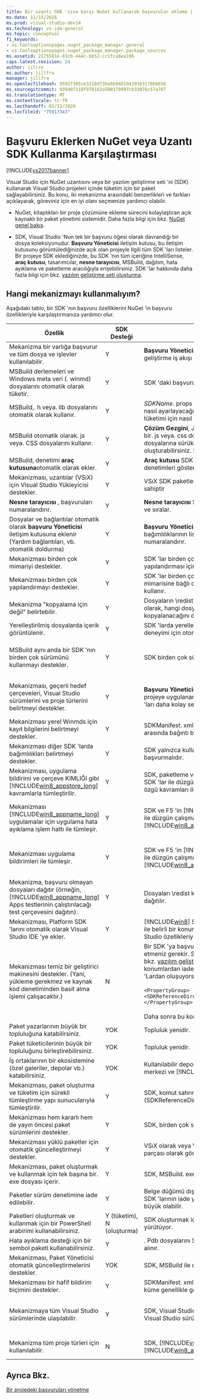 ```yaml
---
title: Bir uzantı SDK 'sına karşı NuGet kullanarak başvurular ekleme | Microsoft Docs
ms.date: 11/15/2016
ms.prod: visual-studio-dev14
ms.technology: vs-ide-general
ms.topic: conceptual
f1_keywords:
- vs.toolsoptionspages.nuget_package_manager.general
- vs.toolsoptionspages.nuget_package_manager.package_sources
ms.assetid: 2175581e-83cb-444c-bb52-cc1fca8ea196
caps.latest.revision: 24
author: jillre
ms.author: jillfra
manager: jillfra
ms.openlocfilehash: 95927385ce3218d73ba6b94819429163178bb65b
ms.sourcegitcommit: 939407118f978162a590379997cb33076c57a707
ms.translationtype: MT
ms.contentlocale: tr-TR
ms.lasthandoff: 01/13/2020
ms.locfileid: "75917343"
---
```

# <a name="adding-references-using-nuget-versus-an-extension-sdk"></a>Başvuru Eklerken NuGet veya Uzantı SDK Kullanma Karşılaştırması
[!INCLUDE[vs2017banner](../includes/vs2017banner.md)]

Visual Studio için NuGet uzantısını veya bir yazılım geliştirme seti 'ni (SDK) kullanarak Visual Studio projeleri içinde tüketim için bir paket sağlayabilirsiniz. Bu konu, iki mekanizma arasındaki benzerlikleri ve farkları açıklayarak, göreviniz için en iyi olanı seçmenize yardımcı olabilir.

- NuGet, kitaplıkları bir proje çözümüne ekleme sürecini kolaylaştıran açık kaynaklı bir paket yönetimi sistemidir. Daha fazla bilgi için bkz. [NuGet genel bakış](/nuget/what-is-nuget).

- SDK, Visual Studio 'Nun tek bir başvuru öğesi olarak davrandığı bir dosya koleksiyonudur. **Başvuru Yöneticisi** iletişim kutusu, bu iletişim kutusunu görüntülediğinizde açık olan projeyle Ilgili tüm SDK 'ları listeler. Bir projeye SDK eklediğinizde, bu SDK 'nın tüm içeriğine IntelliSense, **araç kutusu**, tasarımcılar, **nesne tarayıcısı**, MSBuild, dağıtım, hata ayıklama ve paketleme aracılığıyla erişebilirsiniz. SDK 'lar hakkında daha fazla bilgi için bkz. [yazılım geliştirme seti oluşturma](../extensibility/creating-a-software-development-kit.md).

## <a name="which-mechanism-should-i-use"></a>Hangi mekanizmayı kullanmalıyım?
 Aşağıdaki tablo, bir SDK 'nın başvuru özelliklerini NuGet 'in başvuru özellikleriyle karşılaştırmanıza yardımcı olur.

|Özellik|SDK Desteği|SDK notları|NuGet desteği|NuGet notları|
|-------------|-----------------|---------------|-------------------|-----------------|
|Mekanizma bir varlığa başvurur ve tüm dosya ve işlevler kullanılabilir.|Y|**Başvuru Yöneticisi** iletişim kutusunu kullanarak bir SDK eklersiniz ve geliştirme iş akışı sırasında tüm dosya ve işlevler kullanılabilir.|Y||
|MSBuild derlemeleri ve Windows meta veri (. winmd) dosyalarını otomatik olarak tüketir.|Y|SDK 'daki başvurular otomatik olarak derleyiciye geçirilir.|Y||
|MSBuild,. h veya. lib dosyalarını otomatik olarak kullanır.|Y|*SDKName*. props dosyası, Visual Studio 'nun Visual C++ Directory 'yi nasıl ayarlayacağını ve bu nedenle otomatik. h veya. lib dosya tüketimi için nasıl yapılacağını söyler.|N||
|MSBuild otomatik olarak. js veya. CSS dosyalarını kullanır.|Y|**Çözüm Gezgini**, JavaScript SDK başvuru düğümünü genişleterek tek bir. js veya. css dosyasını gösterebilir ve sonra bu dosyaları kaynak dosyalarına sürükleyerek `<source include/>` etiketleri oluşturabilirsiniz. SDK, F5 ve otomatik paket kurulumunu destekler.|Y||
|MSBuild, denetimi **araç kutusuna**otomatik olarak ekler.|Y|**Araç kutusu** SDK 'ları kullanabilir ve belirlediğiniz sekmelerde denetimleri gösterebilir.|N||
|Mekanizması, uzantılar (VSıX) için Visual Studio Yükleyicisi destekler.|Y|VSıX SDK paketleri oluşturmak için özel bir bildirime ve mantığa sahiptir|Y|VSıX başka bir kurulum programına katıştırılabilir.|
|**Nesne tarayıcısı** , başvuruları numaralandırır.|Y|**Nesne tarayıcısı** SDK 'larda başvuruların listesini otomatik olarak alır ve sıralar.|N||
|Dosyalar ve bağlantılar otomatik olarak **başvuru Yöneticisi** iletişim kutusuna eklenir (Yardım bağlantıları, vb. otomatik doldurma)|Y|**Başvuru Yöneticisi** iletişim kutusu, yardım BAĞLANTıLARı ve SDK bağımlılıklarının listesi Ile birlikte SDK 'ları otomatik olarak numaralandırır.|N|NuGet kendi **NuGet Paketlerini Yönet** iletişim kutusunu sağlar.|
|Mekanizması birden çok mimariyi destekler.|Y|SDK 'lar birden çok yapılandırma gönderebilir. MSBuild her proje yapılandırması için uygun dosyaları kullanır.|N||
|Mekanizması birden çok yapılandırmayı destekler.|Y|SDK 'lar birden çok yapılandırma gönderebilir. MSBuild, proje mimarisine bağlı olarak her proje mimarisi için uygun dosyaları kullanır.|N||
|Mekanizma "kopyalama için değil" belirtebilir.|Y|Dosyaların \redist veya \designtime klasöründe bırakıldığına bağlı olarak, hangi dosyaların tüketen uygulamanın paketine kopyalanacağını denetleyebilirsiniz.|N|Paket bildiriminde kopyalanacak dosyaları bildirirsiniz.|
|Yerelleştirilmiş dosyalarda içerik görüntülenir.|Y|SDK 'larda yerelleştirilmiş XML belgeleri, daha iyi bir tasarım zamanı deneyimi için otomatik olarak eklenir.|N||
|MSBuild aynı anda bir SDK 'nın birden çok sürümünü kullanmayı destekler.|Y|SDK birden çok sürümü aynı anda kullanmayı destekler.|N|Bu başvuru değildir. Projenizde aynı anda birden fazla NuGet dosyası sürümü olamaz.|
|Mekanizması, geçerli hedef çerçeveleri, Visual Studio sürümlerini ve proje türlerini belirtmeyi destekler.|Y|**Başvuru Yöneticisi** iletişim kutusu ve **araç kutusu** yalnızca bir projeye uygulanan SDK 'ları gösterir, böylece kullanıcılar uygun SDK 'ları daha kolay seçebilirler.|Y (kısmi)|Özet, hedef çerçevedir. Kullanıcı arabiriminde filtreleme yok. Yükleme sırasında bir hata döndürebilir.|
|Mekanizması yerel Wınmds için kayıt bilgilerini belirtmeyi destekler.|Y|SDKManifest. xml dosyasındaki. winmd dosyası ve. dll dosyası arasında bağıntı belirtebilirsiniz.|N||
|Mekanizması diğer SDK 'larda bağımlılıkları belirtmeyi destekler.|Y|SDK yalnızca kullanıcıya bildirir; Kullanıcı yine de onları yükleyip el ile başvurmalıdır.|Y|NuGet bunları otomatik olarak çeker; Kullanıcı bilgilendirilmez.|
|Mekanizması, uygulama bildirimi ve çerçeve KIMLIĞI gibi [!INCLUDE[win8_appstore_long](../includes/win8-appstore-long-md.md)] kavramlarla tümleştirilir.|Y|SDK, paketleme ve F5 'in[!INCLUDE[win8_appstore_short](../includes/win8-appstore-short-md.md)]kullanılabilir SDK 'lar ile düzgün çalışması için [!INCLUDE[win8_appstore_short](../includes/win8-appstore-short-md.md)] özgü kavramları iletmelidir.|N||
|Mekanizması [!INCLUDE[win8_appname_long](../includes/win8-appname-long-md.md)] uygulamalar için uygulama hata ayıklama işlem hattı ile tümleşir.|Y|SDK ve F5 'in [!INCLUDE[win8_appstore_short](../includes/win8-appstore-short-md.md)]kullanılabilir SDK 'lar ile düzgün çalışması için SDK 'ya [!INCLUDE[win8_appstore_short](../includes/win8-appstore-short-md.md)]özgü kavramlar geçirmesi gerekir.|Y|NuGet içeriği projenin bir parçası haline gelir. Özel bir F5 değerlendirmesi gerekmez.|
|Mekanizması uygulama bildirimleri ile tümleşir.|Y|SDK ve F5 'in [!INCLUDE[win8_appstore_short](../includes/win8-appstore-short-md.md)]kullanılabilir SDK 'lar ile düzgün çalışması için SDK 'ya [!INCLUDE[win8_appstore_short](../includes/win8-appstore-short-md.md)]özgü kavramlar geçirmesi gerekir.|Y|NuGet içeriği projenin bir parçası haline gelir. Özel bir F5 değerlendirmesi gerekmez.|
|Mekanizma, başvuru olmayan dosyaları dağıtır (örneğin, [!INCLUDE[win8_appname_long](../includes/win8-appname-long-md.md)] Apps testlerinin çalıştırılacağı test çerçevesini dağıtın).|Y|Dosyaları \redist klasörüne bırakırsanız, dosyalar otomatik olarak dağıtılır.|Y||
|Mekanizması, Platform SDK 'larını otomatik olarak Visual Studio IDE 'ye ekler.|Y|[!INCLUDE[win8](../includes/win8-md.md)] SDK veya Windows Phone SDK 'sını belirli bir düzen ile belirli bir konuma bırakırsanız, SDK otomatik olarak tüm Visual Studio özellikleriyle tümleştirilir.|N||
|Mekanizması temiz bir geliştirici makinesini destekler. (Yani, yükleme gerekmez ve kaynak kod denetiminden basit alma işlemi çalışacaktır.)|N|Bir SDK 'ya başvursanız, çözümünüzü ve SDK 'yı ayrı ayrı iade etmeniz gerekir. SDK 'Yı, MSBuild 'in SDK 'Sı yineleme (Ayrıntılar için bkz. [yazılım geliştirme seti oluşturma](../extensibility/creating-a-software-development-kit.md)) varsayılan konumlarından farklı konumlardan iade edebilirsiniz. Alternatif olarak, özel bir konum SDK 'Lardan oluşuyorsa, proje dosyasında aşağıdaki kodu belirtebilirsiniz:<br /><br /> `<PropertyGroup>    <SDKReferenceDirectoryRoot>C:\MySDKs</SDKReferenceDirectoryRoot>   </PropertyGroup>`<br /><br /> Daha sonra bu konuma SDK 'Ları kontrol edin.|Y|Çözümü kullanıma alabilirsiniz ve Visual Studio dosyaları hemen tanır ve üzerinde davranır.|
|Paket yazarlarının büyük bir topluluğuna katabilirsiniz.|YOK|Topluluk yenidir.|Y||
|Paket tüketicilerinin büyük bir topluluğunu birleştirebilirsiniz.|YOK|Topluluk yenidir.|Y||
|İş ortaklarının bir ekosistemine (özel galeriler, depolar vb.) katabilirsiniz.|YOK|Kullanılabilir depolar, Visual Studio Galerisi, Microsoft Indirme merkezi ve [!INCLUDE[win8_appstore_long](../includes/win8-appstore-long-md.md)]içerir.|Y||
|Mekanizması, paket oluşturma ve tüketim için sürekli tümleştirme yapı sunucularıyla tümleştirilir.|Y|SDK, komut satırındaki iade edilme konumunu (SDKReferenceDirectoryRoot özelliği) MSBuild 'e iletmelidir.|Y||
|Mekanizması hem kararlı hem de yayın öncesi paket sürümlerini destekler.|Y|SDK, birden çok sürüme başvuru eklemeyi destekler.|Y||
|Mekanizması yüklü paketler için otomatik güncelleştirmeyi destekler.|Y|VSıX olarak veya Visual Studio otomatik güncelleştirme 'nin bir parçası olarak gönderilmemişse, SDK otomatik bildirimler sağlar.|Y||
|Mekanizması, paket oluşturmak ve kullanmak için tek başına bir. exe dosyası içerir.|Y|SDK, MSBuild. exe ' yi içerir.|Y||
|Paketler sürüm denetimine iade edilebilir.|Y|Belge düğümü dışında bir şey iade edemeyebilirsiniz, bu da Uzantı SDK 'larının iade yapılmadığı anlamına gelir. Uzantı SDK 'sının boyutu büyük olabilir.|Y||
|Paketleri oluşturmak ve kullanmak için bir PowerShell arabirimi kullanabilirsiniz.|Y (tüketim), N (oluşturma)|SDK oluşturmak için araç yok. Tüketim, komut satırında MSBuild 'i yürütüyor.|Y||
|Hata ayıklama desteği için bir sembol paketi kullanabilirsiniz.|Y|. Pdb dosyalarını SDK 'ya düşürürsanız dosyalar otomatik olarak alınır.|Y||
|Mekanizması, Paket Yöneticisi otomatik güncelleştirmelerini destekler.|YOK|SDK, MSBuild ile düzeltilir.|Y||
|Mekanizması bir hafif bildirim biçimini destekler.|Y|SDKManifest. xml pek çok özniteliği destekler, ancak küçük bir alt küme genellikle gereklidir.|Y||
|Mekanizmaya tüm Visual Studio sürümlerinde ulaşılabilir.|Y|SDK, Visual Studio Express ile [!INCLUDE[vsUltLong](../includes/vsultlong-md.md)]arasında tüm Visual Studio sürümlerini destekler.|Y|NuGet, tüm Visual Studio sürümlerini destekler, [!INCLUDE[vsUltLong](../includes/vsultlong-md.md)]ile hızlı bir şekilde ilerleyin.|
|Mekanizma tüm proje türleri için kullanılabilir.|N|SDK, [!INCLUDE[vs_dev11_long](../includes/vs-dev11-long-md.md)]başlayan [!INCLUDE[win8_appname_long](../includes/win8-appname-long-md.md)] uygulamaları destekler.|N|İzin verilen projelerin bir listesini gözden geçirebilirsiniz.|

## <a name="see-also"></a>Ayrıca Bkz.
 [Bir projedeki başvuruları yönetme](../ide/managing-references-in-a-project.md)
